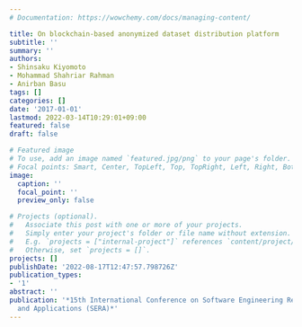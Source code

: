 ```yaml
---
# Documentation: https://wowchemy.com/docs/managing-content/

title: On blockchain-based anonymized dataset distribution platform
subtitle: ''
summary: ''
authors:
- Shinsaku Kiyomoto
- Mohammad Shahriar Rahman
- Anirban Basu
tags: []
categories: []
date: '2017-01-01'
lastmod: 2022-03-14T10:29:01+09:00
featured: false
draft: false

# Featured image
# To use, add an image named `featured.jpg/png` to your page's folder.
# Focal points: Smart, Center, TopLeft, Top, TopRight, Left, Right, BottomLeft, Bottom, BottomRight.
image:
  caption: ''
  focal_point: ''
  preview_only: false

# Projects (optional).
#   Associate this post with one or more of your projects.
#   Simply enter your project's folder or file name without extension.
#   E.g. `projects = ["internal-project"]` references `content/project/deep-learning/index.md`.
#   Otherwise, set `projects = []`.
projects: []
publishDate: '2022-08-17T12:47:57.798726Z'
publication_types:
- '1'
abstract: ''
publication: '*15th International Conference on Software Engineering Research, Management
  and Applications (SERA)*'
---
```


